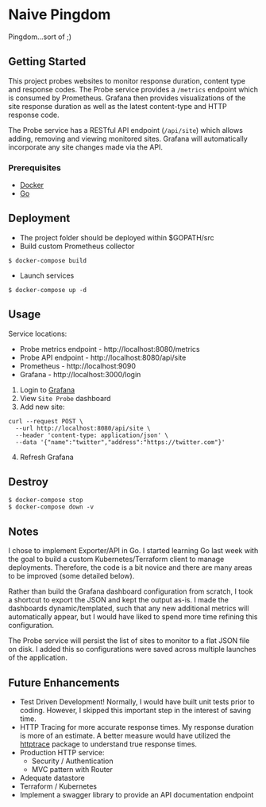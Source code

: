 # Naive Pingdom

Pingdom...sort of ;)

## Getting Started

This project probes websites to monitor response duration, content type and response codes. The Probe service provides a `/metrics` endpoint which is consumed by Prometheus. Grafana then provides visualizations of the site response duration as well as the latest content-type and HTTP response code.

The Probe service has a RESTful API endpoint (`/api/site`) which allows adding, removing and viewing monitored sites. Grafana will automatically incorporate any site changes made via the API.

### Prerequisites

* [Docker](https://docs.docker.com/v17.09/engine/installation/)
* [Go](https://golang.org/doc/install)

## Deployment

* The project folder should be deployed within $GOPATH/src
* Build custom Prometheus collector

```
$ docker-compose build
```

* Launch services

```
$ docker-compose up -d
```

## Usage

Service locations:
* Probe metrics endpoint - http://localhost:8080/metrics
* Probe API endpoint - http://localhost:8080/api/site
* Prometheus - http://localhost:9090
* Grafana - http://localhost:3000/login

1. Login to [Grafana](http://localhost:3000/login)
2. View `Site Probe` dashboard
3. Add new site:

```
curl --request POST \
  --url http://localhost:8080/api/site \
  --header 'content-type: application/json' \
  --data '{"name":"twitter","address":"https://twitter.com"}'
```
4. Refresh Grafana

## Destroy

```
$ docker-compose stop
$ docker-compose down -v
```

## Notes

I chose to implement Exporter/API in Go. I started learning Go last week with the goal to build a custom Kubernetes/Terraform client to manage deployments. Therefore, the code is a bit novice and there are many areas to be improved (some detailed below).

Rather than build the Grafana dashboard configuration from scratch, I took a shortcut to export the JSON and kept the output as-is. I made the dashboards dynamic/templated, such that any new additional metrics will automatically appear, but I would have liked to spend more time refining this configuration.

The Probe service will persist the list of sites to monitor to a flat JSON file on disk. I added this so configurations were saved across multiple launches of the application.

## Future Enhancements

- Test Driven Development! Normally, I would have built unit tests prior to coding. However, I skipped this important step in the interest of saving time.
- HTTP Tracing for more accurate response times. My response duration is more of an estimate. A better measure would have utilized the [httptrace](https://golang.org/pkg/net/http/httptrace/) package to understand true response times.
- Production HTTP service:
  - Security / Authentication
  - MVC pattern with Router
- Adequate datastore 
- Terraform / Kubernetes
- Implement a swagger library to provide an API documentation endpoint
